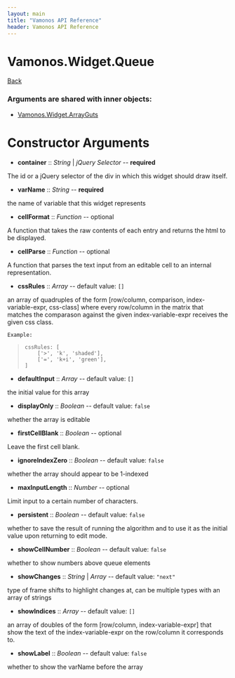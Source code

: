 ```yaml
---
layout: main
title: "Vamonos API Reference"
header: Vamonos API Reference
---
```



Vamonos.Widget.Queue
====================

[Back](index.html)


### Arguments are shared with inner objects:

 * [Vamonos.Widget.ArrayGuts](widget-arrayguts.html)


Constructor Arguments
=====================

 * **container** :: *String* | *jQuery Selector* -- **required**

The id or a jQuery selector of the div in which this widget should draw itself.



 * **varName** :: *String* -- **required**

the name of variable that this widget represents



 * **cellFormat** :: *Function* -- optional

A function that takes the raw contents of each entry and returns the html to be displayed.



 * **cellParse** :: *Function* -- optional

A function that parses the text input from an editable cell to an internal representation.



 * **cssRules** :: *Array* -- default value: `[]`

an array of quadruples of the form [row/column, comparison, index-variable-expr, css-class] where every row/column in the matrix that matches the comparason against the given index-variable-expr receives the given css class.

    Example:

>     cssRules: [
>         ['>', 'k', 'shaded'],
>         ['=', 'k+i', 'green'],
>     ]



 * **defaultInput** :: *Array* -- default value: `[]`

the initial value for this array



 * **displayOnly** :: *Boolean* -- default value: `false`

whether the array is editable



 * **firstCellBlank** :: *Boolean* -- optional

Leave the first cell blank.



 * **ignoreIndexZero** :: *Boolean* -- default value: `false`

whether the array should appear to be 1-indexed



 * **maxInputLength** :: *Number* -- optional

Limit input to a certain number of characters.



 * **persistent** :: *Boolean* -- default value: `false`

whether to save the result of running the algorithm and to use it as the initial value upon returning to edit mode.



 * **showCellNumber** :: *Boolean* -- default value: `false`

whether to show numbers above queue elements



 * **showChanges** :: *String* | *Array* -- default value: `"next"`

type of frame shifts to highlight changes at, can be multiple types with an array of strings



 * **showIndices** :: *Array* -- default value: `[]`

an array of doubles of the form [row/column, index-variable-expr] that show the text of the index-variable-expr on the row/column it corresponds to.



 * **showLabel** :: *Boolean* -- default value: `false`

whether to show the varName before the array



